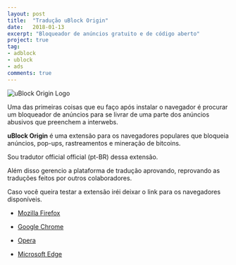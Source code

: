 ```yaml
---
layout: post
title:  "Tradução uBlock Origin"
date:   2018-01-13
excerpt: "Bloqueador de anúncios gratuito e de código aberto"
project: true
tag:
- adblock 
- ublock
- ads
comments: true
---
```


![uBlock Origin Logo](https://github.com/ialexsilva/ialexsilva.github.io/raw/master/assets/img/ublock_origin_logo.png)    

Uma das primeiras coisas que eu faço após instalar o navegador é procurar um bloqueador de anúncios para se livrar de uma parte dos anúncios abusivos que preenchem a interwebs.

**uBlock Origin** é uma extensão para os navegadores populares que  bloqueia anúncios, pop-ups, rastreamentos e mineração de bitcoins.

Sou tradutor official official (pt-BR) dessa extensão. 

Além disso gerencio a plataforma de tradução aprovando, reprovando as traduções feitos por outros colaboradores.

Caso você queira testar a extensão iréi deixar o link para os navegadores disponíveis.

- [Mozilla Firefox](https://addons.mozilla.org/addon/ublock-origin/)

- [Google Chrome](https://chrome.google.com/webstore/detail/ublock-origin/cjpalhdlnbpafiamejdnhcphjbkeiagm)

- [Opera](https://addons.opera.com/en-gb/extensions/details/ublock/)

- [Microsoft Edge](https://www.microsoft.com/pt-br/store/p/ublock-origin/9nblggh444l4)



